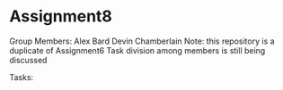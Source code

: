 # Assignment8

Group Members:
Alex Bard
Devin Chamberlain
Note: this repository is a duplicate of Assignment6
Task division among members is still being discussed

Tasks:


